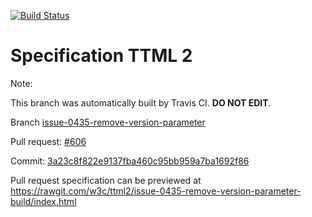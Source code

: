 [![Build Status](https://travis-ci.org/w3c/ttml2.svg?branch=issue-0435-remove-version-parameter)](https://travis-ci.org/w3c/ttml2)


# Specification TTML 2


Note:


This branch was automatically built by Travis CI. <b>DO NOT EDIT</b>.


 Branch [issue-0435-remove-version-parameter](https://github.com/w3c/ttml2/tree/issue-0435-remove-version-parameter)


 Pull request: [#606](https://github.com/w3c/ttml2/pull/606)


 Commit: [3a23c8f822e9137fba460c95bb959a7ba1692f86](https://github.com/w3c/ttml2/commit/3a23c8f822e9137fba460c95bb959a7ba1692f86)

Pull request specification can be previewed at https://rawgit.com/w3c/ttml2/issue-0435-remove-version-parameter-build/index.html



